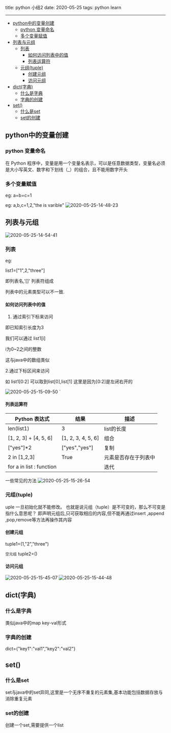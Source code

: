 title: python 小结2
date: 2020-05-25
tags: python learn

---

<!--more-->

<!-- TOC -->

- [python中的变量创建](#python中的变量创建)
    - [python 变量命名](#python-变量命名)
    - [多个变量赋值](#多个变量赋值)
- [列表与元组](#列表与元组)
    - [列表](#列表)
        - [如何访问列表中的值](#如何访问列表中的值)
        - [列表运算符](#列表运算符)
    - [元组(tuple)](#元组tuple)
        - [创建元组](#创建元组)
        - [访问元组](#访问元组)
- [dict(字典)](#dict字典)
    - [什么是字典](#什么是字典)
    - [字典的创建](#字典的创建)
- [set()](#set)
    - [什么是set](#什么是set)
    - [set的创建](#set的创建)

<!-- /TOC -->

## python中的变量创建

### python 变量命名
在 Python 程序中，变量是用一个变量名表示，可以是任意数据类型，变量名必须是大小写英文、数字和下划线（_）的组合，且不能用数字开头

### 多个变量赋值


eg:
a=b=c=1

eg:
a,b,c=1,2,"the is varible"
![2020-05-25-14-48-23](http://rgr3ifyzo.sabkt.gdipper.com/2020-05-25-14-48-23.png)



## 列表与元组

![2020-05-25-14-54-41](http://rgr3ifyzo.sabkt.gdipper.com/2020-05-25-14-54-41.png)

### 列表

eg:

list1=["1",2,"three"]

即列表名,'[]' 列表符组成

列表中的元素类型可以不一致.

#### 如何访问列表中的值

1. 通过索引下标来访问

即已知索引长度为3

我们可以通过
list1[i]

i为0~2之间的整数

这与java中的数组类似


2.通过下标区间来访问

如 list1[0:2]
可以取到list[0],list[1]
这里是因为[0:2]是左闭右开的

![2020-05-25-15-09-50](http://rgr3ifyzo.sabkt.gdipper.com/2020-05-25-15-09-50.png)
`

#### 列表运算符

|  Python 表达式     |  结果     |   描述  |
|  ---  |  ---  |  ---  |
|  len(list1)     | 3      |    list的长度   |
|[1, 2, 3] + [4, 5, 6]	       | [1, 2, 3, 4, 5, 6]	      |    组合   |
|   ["yes"]*2   |["yes","yes"]       |      复制 |
|   2 in [1,2,3]   | True      |    元素是否存在于列表中  |
|  for a in list : function  |        |      迭代|


一些常见的方法
![2020-05-25-15-26-54](http://rgr3ifyzo.sabkt.gdipper.com/2020-05-25-15-26-54.png)

### 元组(tuple)

uple 一旦初始化就不能修改。 也就是说元组（tuple）是不可变的，那么不可变是指什么意思呢？
即声明元组后,只可获取相应的内容,但不能再通过insert ,append ,pop,remove等方法再操作其内容

#### 创建元组

tuple1=(1,"2","three")

`空元组`
tuple2=()

#### 访问元组

![2020-05-25-15-45-07](http://rgr3ifyzo.sabkt.gdipper.com/2020-05-25-15-45-07.png)
![2020-05-25-15-44-48](http://rgr3ifyzo.sabkt.gdipper.com/2020-05-25-15-44-48.png)

## dict(字典)

### 什么是字典

类似java中的map key-val形式


### 字典的创建

dict={"key1":"val1","key2":"val2"}



## set()

### 什么是set
set与java中的set异同,这里是一个无序不重复的元素集,基本功能包括数据存放与消除重复元素

### set的创建

创建一个set,需要提供一个list


